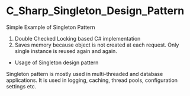 # C_Sharp_Singleton_Design_Pattern
Simple Example of Singleton Pattern

1. Double Checked Locking based C# implementation
2. Saves memory because object is not created at each request. Only single instance is reused again and again.

* Usage of Singleton design pattern

Singleton pattern is mostly used in multi-threaded and database applications. It is used in logging, caching, thread pools, configuration settings etc.
